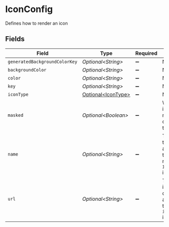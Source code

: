 # IconConfig

Defines how to render an icon


## Fields

| Field                                                                                     | Type                                                                                      | Required                                                                                  | Description                                                                               |
| ----------------------------------------------------------------------------------------- | ----------------------------------------------------------------------------------------- | ----------------------------------------------------------------------------------------- | ----------------------------------------------------------------------------------------- |
| `generatedBackgroundColorKey`                                                             | *Optional\<String>*                                                                       | :heavy_minus_sign:                                                                        | N/A                                                                                       |
| `backgroundColor`                                                                         | *Optional\<String>*                                                                       | :heavy_minus_sign:                                                                        | N/A                                                                                       |
| `color`                                                                                   | *Optional\<String>*                                                                       | :heavy_minus_sign:                                                                        | N/A                                                                                       |
| `key`                                                                                     | *Optional\<String>*                                                                       | :heavy_minus_sign:                                                                        | N/A                                                                                       |
| `iconType`                                                                                | [Optional\<IconType>](../../models/components/IconType.md)                                | :heavy_minus_sign:                                                                        | N/A                                                                                       |
| `masked`                                                                                  | *Optional\<Boolean>*                                                                      | :heavy_minus_sign:                                                                        | Whether the icon should be masked based on current theme.                                 |
| `name`                                                                                    | *Optional\<String>*                                                                       | :heavy_minus_sign:                                                                        | The name of the icon if applicable, e.g. the glyph name for `IconType.GLYPH` icons.       |
| `url`                                                                                     | *Optional\<String>*                                                                       | :heavy_minus_sign:                                                                        | The URL to an image to be displayed if applicable, e.g. the URL for `iconType.URL` icons. |
